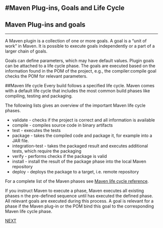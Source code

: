 #Maven Plug-ins, Goals and Life Cycle
----------------------------

##  Maven Plug-ins and goals
------------------------------------------
A Maven plugin is a collection of one or more goals. A goal is a “unit of work” in Maven. It is possible to execute goals independently or a part of a larger chain of goals.

Goals can define parameters, which may have default values. Plugin goals can be attached to a life cycle phase. The goals are executed based on the information found in the POM of the project, e.g., the compiler:compile goal checks the POM for relevant parameters.

##Maven life cycle
Every build follows a specified life cycle. Maven comes with a default life cycle that includes the most common build phases like compiling, testing and packaging.

The following lists gives an overview of the important Maven life cycle phases.

 - validate - checks if the project is correct and all information is available
 - compile - compiles source code in binary artifacts
 - test - executes the tests
 - package - takes the compiled code and package it, for example into a JAR file.
 - integration-test - takes the packaged result and executes additional tests, which require the packaging
 - verify - performs checks if the package is valid
 - install - install the result of the package phase into the local Maven repository
 - deploy - deploys the package to a target, i.e. remote repository

For a complete list of the Maven phases see [Maven life cycle reference](http://maven.apache.org/guides/introduction/introduction-to-the-lifecycle.html#Lifecycle_Reference).

If you instruct Maven to execute a phase, Maven executes all existing phases n the pre-defined sequence until has executed the defined phase. All relevant goals are executed during this process. A goal is relevant for a phase if the Maven plug-in or the POM bind this goal to the corresponding Maven life cycle phase.  


[NEXT](Maven_Repository.md)